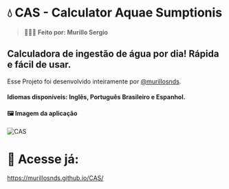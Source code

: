 # 💧 CAS - Calculator Aquae Sumptionis 

> 👨🏻‍💻 **Feito por: Murillo Sergio**

## Calculadora de ingestão de água por dia! Rápida e fácil de usar.

<p>Esse Projeto foi desenvolvido inteiramente por <a href="https://github.com/murillosnds" target="_blank" rel="noopener noreferrer">@murillosnds</a>.

#### Idiomas disponíveis: Inglês, Português Brasileiro e Espanhol. 

#### 🖼️ Imagem da aplicação
![CAS]()

# 🚀 Acesse já:
https://murillosnds.github.io/CAS/

